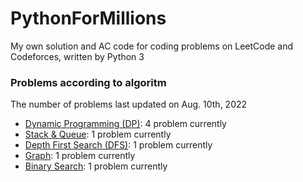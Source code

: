 # PythonForMillions
My own solution and AC code for coding problems on LeetCode and Codeforces, written by Python 3

### Problems according to algoritm
The number of problems last updated on Aug. 10th, 2022

- [Dynamic Programming (DP)](https://github.com/chuzhumin98/PythonForMillions/blob/main/category-algorithm/Dynamic%20Programming%20(DP).md): 4 problem currently
-  [Stack & Queue](https://github.com/chuzhumin98/PythonForMillions/blob/main/category-algorithm/Stack%20%26%20Queue.md): 1 problem currently
-  [Depth First Search (DFS)](https://github.com/chuzhumin98/PythonForMillions/blob/main/category-algorithm/Depth%20First%20Search%20(DFS).md): 1 problem currently
-  [Graph](https://github.com/chuzhumin98/PythonForMillions/blob/main/category-algorithm/Graph.md): 1 problem currently
-  [Binary Search](https://github.com/chuzhumin98/PythonForMillions/blob/main/category-algorithm/Binary%20Search.md): 1 problem currently